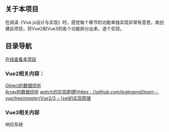 ## 关于本项目
在阅读《Vue.js设计与实现》时，感觉每个章节的功能单独实现非常有意思，故创建此项目，将Vue2和Vue3的各个功能拆分出来，逐个实现。
## 目录导航
[在线查看本项目](https://gitpod.io/#/github.com/leglegend/learn-vue)  
### Vue2相关内容：
[Object的数据侦听](https://github.com/leglegend/learn-vue/tree/master/Vue2/1-Object%E7%9A%84%E5%8F%98%E5%8C%96%E4%BE%A6%E6%B5%8B)  
[Array的数据侦听](https://github.com/leglegend/learn-vue/tree/master/Vue2/2-Array%E7%9A%84%E5%8F%98%E5%8C%96%E4%BE%A6%E6%B5%8B)
[$watch的实现原理](https://github.com/leglegend/learn-vue/tree/master/Vue2/3-%24watch%E7%9A%84%E5%AE%9E%E7%8E%B0%E5%8E%9F%E7%90%86)
[$set的实现原理](https://github.com/leglegend/learn-vue/tree/master/Vue2/)
### Vue3相关内容
响应系统